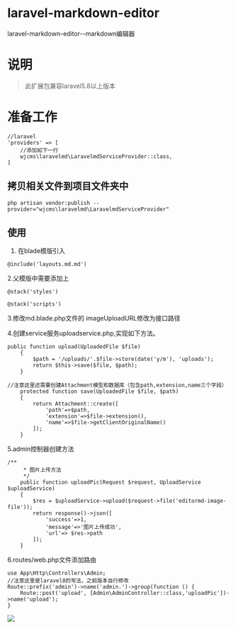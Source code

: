 # laravel-markdown-editor
laravel-markdown-editor--markdown编辑器
# 说明
> 此扩展包兼容laravel5.8以上版本

# 准备工作

```
//laravel
'providers' => [
    //添加如下一行
    wjcms\laravelmd\LaravelmdServiceProvider::class,
]
```

## 拷贝相关文件到项目文件夹中
```
php artisan vendor:publish --provider="wjcms\laravelmd\LaravelmdServiceProvider"
```

## 使用
1. 在blade模版引入
```
@include('layouts.md.md')
```
2.父模版中需要添加上

```
@stack('styles')

@stack('scripts')
```

3.修改md.blade.php文件的
imageUploadURL修改为接口路径

4.创建service服务uploadservice.php,实现如下方法。
```
public function upload(UploadedFile $file)
    {
        $path = '/uploads/'.$file->store(date('y/m'), 'uploads');
        return $this->save($file, $path);
    }

//注意这里还需要创建Attachment模型和数据库（包含path,extension,name三个字段）
    protected function save(UploadedFile $file, $path)
    {
        return Attachment::create([
            'path'=>$path,
            'extension'=>$file->extension(),
            'name'=>$file->getClientOriginalName()
        ]);
    }
```

5.admin控制器创建方法
```
/**
     * 图片上传方法
     */
    public function uploadPic(Request $request, UploadService $uploadService)
    {
        $res = $uploadService->upload($request->file('editormd-image-file'));
        return response()->json([
            'success'=>1,
            'message'=>'图片上传成功',
            'url'=> $res->path
        ]);
    }
```
6.routes/web.php文件添加路由
```
use App\Http\Controllers\Admin;
//注意这里是laravel8的写法，之前版本自行修改
Route::prefix('admin')->name('admin.')->group(function () {
    Route::post('upload', [Admin\AdminController::class,'uploadPic'])->name('upload');
}
```


![](https://wjcms.oss-cn-beijing.aliyuncs.com/blog/20200815094204.jpg?x-c-oss-press=xpsdaklgvnakjvcbnajkhbf)